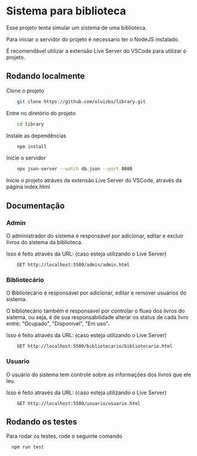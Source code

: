 
# Sistema para biblioteca

Esse projeto tenta simular um sistema de uma biblioteca.

Para iniciar o servidor do projeto é necessario ter o NodeJS instalado.

É recomendável utilizar a extensão Live Server do VSCode para utilizar o projeto.

## Rodando localmente

Clone o projeto

```bash
    git clone https://github.com/oluizbs/library.git
```

Entre no diretório do projeto

```bash
    cd library
```

Instale as dependências

```bash
    npm install
```

Inicie o servidor

```bash
    npx json-server --watch db.json --port 8080
```

Inicie o projeto atráves da extensão Live Server do VSCode, através da página index.html

## Documentação

### Admin

O administrador do sistema é responsável por adicionar, editar e excluir livros do sistema da biblioteca.

Isso é feito através da URL: (caso esteja utilizando o Live Server)

```HTTP
    GET http://localhost:5500/admin/admin.html
```  

### Bibliotecário

O Bibliotecário é responsável por adicionar, editar e remover usuários do sistema.

O bibliotecário também é responsavel por controlar o fluxo dos livros do sistema, ou seja, é de sua responsabilidade alterar os status de cada livro entre: "Ocupado", "Disponivel", "Em uso".

Isso é feito através da URL: (caso esteja utilizando o Live Server)

```HTTP
    GET http://localhost:5500/bibliotecario/bibliotecario.html
```  

### Usuario

O usuário do sistema tem controle sobre as informações dos livros que ele leu.

Isso é feito através da URL: (caso esteja utilizando o Live Server)

```HTTP
    GET http://localhost:5500/usuario/usuario.html
```

## Rodando os testes

Para rodar os testes, rode o seguinte comando

```bash
  npm run test
```
